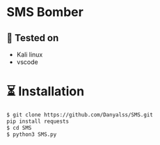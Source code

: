 # SMS Bomber

## 🎨 Tested on
* Kali linux 
* vscode

# ⏳ Installation
```bash
$ git clone https://github.com/Danyalss/SMS.git
pip install requests
$ cd SMS
$ python3 SMS.py
```
